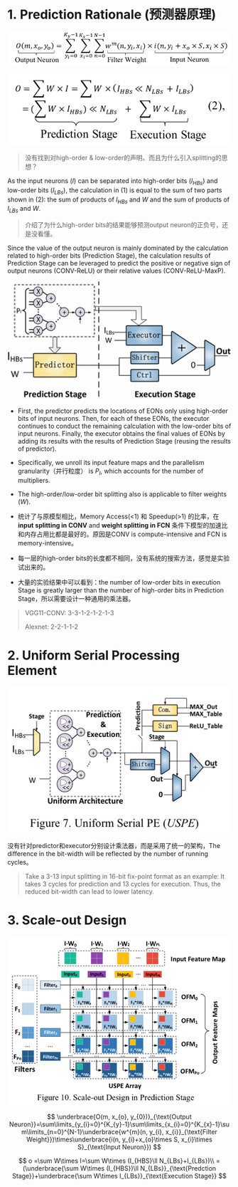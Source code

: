 # 1. Prediction Rationale (预测器原理)

![data](pics/0.png)

![data](pics/1.png)

> 没有找到对high-order & low-order的声明。而且为什么引入splitting的思想？

As the input neurons ($I$) can be separated into high-order bits ($I_{HBs}$) and low-order bits ($I_{LBs}$), the calculation in (1) is equal to the sum of two parts shown in (2): the sum of products of $I_{HBs}$ and $W$ and the sum of products of $I_{LBs}$ and $W$.

> 介绍了为什么high-order bits的结果能够预测output neuron的正负号，还是没看懂。

Since the value of the output neuron is mainly dominated by the calculation related to high-order bits (Prediction Stage), the calculation results of Prediction Stage can be leveraged to predict the positive or negative sign of output neurons (CONV-ReLU) or their relative values (CONV-ReLU-MaxP).

![data](pics/predictor-1.gif)

- First, the predictor predicts the locations of EONs only using high-order bits of input neurons. Then, for each of these EONs, the executor continues to conduct the remaining calculation with the low-order bits of input neurons. Finally, the executor obtains the final values of EONs by adding its results with the results of Prediction Stage (reusing the results of predictor).

- Specifically, we unroll its input feature maps and the parallelism granularity（并行粒度） is $P_I$, which accounts for the number of multipliers.

- The high-order/low-order bit splitting also is applicable to filter weights ($W$).

- 统计了与原模型相比，Memory Access(\<1) 和 Speedup(\>1) 的比率，在 **input splitting in CONV** and **weight splitting in FCN** 条件下模型的加速比和内存占用比都是最好的。原因是CONV is compute-intensive and FCN is memory-intensive。

- 每一层的high-order bits的长度都不相同，没有系统的搜索方法，感觉是实验试出来的。

- 大量的实验结果中可以看到：the number of low-order bits in execution Stage is greatly larger than the number of high-order bits in Prediction Stage，所以需要设计一种通用的乘法器。

> VGG11-CONV: 3-3-1-2-1-2-1-3
> 
> Alexnet: 2-2-1-1-2

# 2. Uniform Serial Processing Element

![data](pics/2.png)



没有针对predictor和executor分别设计乘法器，而是采用了统一的架构，The difference in the bit-width will be reflected by the number of running cycles。

> Take a 3-13 input splitting in 16-bit fix-point format as an example: It takes 3 cycles for prediction and 13 cycles for execution. Thus, the reduced bit-width can lead to lower latency.

# 3. Scale-out Design

![data](pics/3.png)



$$
\underbrace{O(m, x_{o}, y_{0})}_{\text{Output Neuron}}=\sum\limits_{y_{i}=0}^{K_{y}-1}\sum\limits_{x_{i}=0}^{K_{x}-1}\sum\limits_{n=0}^{N-1}\underbrace{w^{m}(n, y_{i}, x_{i}}_{\text{Filter Weight}})\times\underbrace{i(n, y_{i}+x_{o}\times S, x_{i}\times S}_{\text{Input Neuron}})
$$

$$
o =\sum W\times I=\sum W\times (I_{HBS}\ll N_{LBs}+I_{LBs})\\ =(\underbrace{\sum W\times (I_{HBS})\ll N_{LBs}}_{\text{Predction Stage}}+\underbrace{\sum W\times I_{LBs}}_{\text{Execution Stage}}
$$


